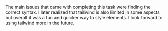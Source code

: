 The main issues that came with completing this task were finding the correct syntax. I later realized that tailwind is also limited in some aspects but overall it was a fun and quicker way to style elements. I look forward to using tailwind more in the future.